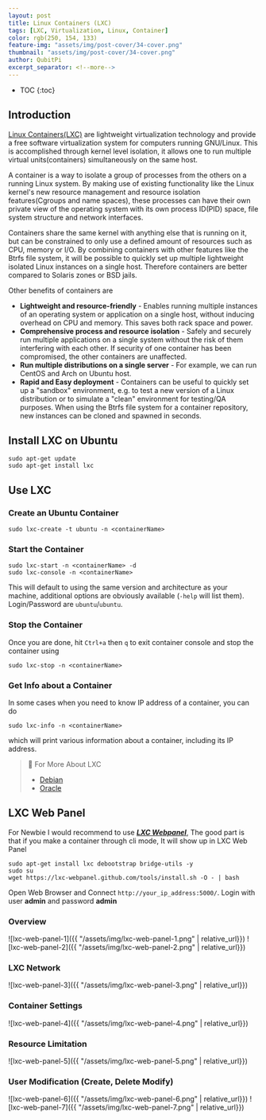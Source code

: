 ```yaml
---
layout: post
title: Linux Containers (LXC)
tags: [LXC, Virtualization, Linux, Container]
color: rgb(250, 154, 133)
feature-img: "assets/img/post-cover/34-cover.png"
thumbnail: "assets/img/post-cover/34-cover.png"
author: QubitPi
excerpt_separator: <!--more-->
---
```


<!--more-->

* TOC
{:toc}

## Introduction

[Linux Containers(LXC)](https://linuxcontainers.org/lxc/introduction/) are lightweight virtualization technology and
provide a free software virtualization system for computers running GNU/Linux. This is accomplished through kernel level
isolation, it allows one to run multiple virtual units(containers) simultaneously on the same host.

A container is a way to isolate a group of processes from the others on a running Linux system. By making use of
existing functionality like the Linux kernel's new resource management and resource isolation features(Cgroups and name
spaces), these processes can have their own private view of the operating system with its own process ID(PID) space,
file system structure and network interfaces.

Containers share the same kernel with anything else that is running on it, but can be constrained to only use a defined
amount of resources such as CPU, memory or I/O. By combining containers with other features like the Btrfs file system,
it will be possible to quickly set up multiple lightweight isolated Linux instances on a single host. Therefore
containers are better compared to Solaris zones or BSD jails.

Other benefits of containers are

* **Lightweight and resource-friendly** - Enables running multiple instances of an operating system or application on a
  single host, without inducing overhead on CPU and memory. This saves both rack space and power.
* **Comprehensive process and resource isolation** - Safely and securely run multiple applications on a single system
  without the risk of them interfering with each other. If security of one container has been compromised, the other
  containers are unaffected.
* **Run multiple distributions on a single server** - For example, we can run CentOS and Arch on Ubuntu host.
* **Rapid and Easy deployment** - Containers can be useful to quickly set up a "sandbox" environment, e.g. to test a new
  version of a Linux distribution or to simulate a "clean" environment for testing/QA purposes. When using the Btrfs
  file system for a container repository, new instances can be cloned and spawned in seconds.

## Install LXC on Ubuntu

    sudo apt-get update
    sudo apt-get install lxc

## Use LXC

### Create an Ubuntu Container

    sudo lxc-create -t ubuntu -n <containerName>
    
### Start the Container

    sudo lxc-start -n <containerName> -d
    sudo lxc-console -n <containerName>
    
This will default to using the same version and architecture as your machine, additional options are obviously available
(`-help` will list them). Login/Password are `ubuntu`/`ubuntu`.

### Stop the Container

Once you are done, hit `Ctrl+a` then `q` to exit container console and stop the container using

    sudo lxc-stop -n <containerName>
    
### Get Info about a Container

In some cases when you need to know IP address of a container, you can do

    sudo lxc-info -n <containerName>
    
which will print various information about a container, including its IP address.

> 📁 For More About LXC
> * [Debian](https://wiki.debian.org/LXC)
> * [Oracle](https://www.oracle.com/linux/technologies/oracle-linux-containers.html)

## LXC Web Panel

For Newbie I would recommend to use ***[LXC Webpanel](https://lxc-webpanel.github.io/install.html)***, The good part is
that if you make a container through cli mode, It will show up in LXC Web Panel

    sudo apt-get install lxc debootstrap bridge-utils -y
    sudo su
    wget https://lxc-webpanel.github.com/tools/install.sh -O - | bash

Open Web Browser and Connect `http://your_ip_address:5000/`. Login with user **admin** and password **admin**

### Overview

![lxc-web-panel-1]({{ "/assets/img/lxc-web-panel-1.png" | relative_url}})
![lxc-web-panel-2]({{ "/assets/img/lxc-web-panel-2.png" | relative_url}})

### LXC Network

![lxc-web-panel-3]({{ "/assets/img/lxc-web-panel-3.png" | relative_url}})

### Container Settings

![lxc-web-panel-4]({{ "/assets/img/lxc-web-panel-4.png" | relative_url}})

### Resource Limitation 

![lxc-web-panel-5]({{ "/assets/img/lxc-web-panel-5.png" | relative_url}})

### User Modification (Create, Delete Modify)

![lxc-web-panel-6]({{ "/assets/img/lxc-web-panel-6.png" | relative_url}})
![lxc-web-panel-7]({{ "/assets/img/lxc-web-panel-7.png" | relative_url}})
